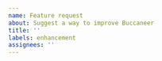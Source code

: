 ```yaml
---
name: Feature request
about: Suggest a way to improve Buccaneer
title: ''
labels: enhancement
assignees: ''
---
```

